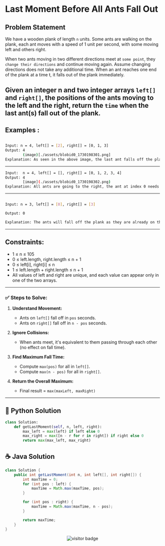 # **Last Moment Before All Ants Fall Out**

## Problem Statement

We have a wooden plank of length `n` units. Some ants are walking on the plank, each ant moves with a speed of 1 unit per second, with some moving left and others right.

When two ants moving in two different directions meet at `some point`, they `change their directions` and continue moving again. Assume changing directions does not take any additional time. When an ant reaches one end of the plank at a time t, it falls out of the plank immediately.

Given an integer n and two integer arrays `left[]` and `right[]`, the positions of the ants moving to the left and the right, return the `time` when the last ant(s) fall out of the plank.
---

## **Examples :**

```bash

Input: n = 4, left[] = [2], right[] = [0, 1, 3]
Output: 4
        (image)[./assets/blobid0_1730198301.png]
Explanation: As seen in the above image, the last ant falls off the plank at t = 4.
```

---

```bash
Input:  n = 4, left[] = [], right[] = [0, 1, 2, 3, 4]
Output: 4
        [image](./assets/blobid0_1730198302.png)
Explanation: All ants are going to the right, the ant at index 0 needs 4 seconds to fall.
```
---

```bash

Input: n = 3, left[] = [0], right[] = [3]

Output: 0

Explanation: The ants will fall off the plank as they are already on the end of the plank.

```

---

## Constraints:

- 1 ≤ n ≤ 105
- 0 ≤ left.length, right.length ≤ n + 1
- 0 ≤ left[i], right[i] ≤ n
- 1 ≤ left.length + right.length ≤ n + 1
- All values of left and right are unique, and each value can appear only in one of the two arrays.

---

### **✅ Steps to Solve:**

1. **Understand Movement:**

   * Ants on `left[]` fall off in `pos` seconds.
   * Ants on `right[]` fall off in `n - pos` seconds.

2. **Ignore Collisions:**

   * When ants meet, it's equivalent to them passing through each other (no effect on fall time).

3. **Find Maximum Fall Time:**

   * Compute `max(pos)` for all in `left[]`.
   * Compute `max(n - pos)` for all in `right[]`.

4. **Return the Overall Maximum:**

   * Final result = `max(maxLeft, maxRight)`


---




## 🐍 Python Solution

```python
class Solution:
    def getLastMoment(self, n, left, right):
        max_left = max(left) if left else 0
        max_right = max([n - r for r in right]) if right else 0
        return max(max_left, max_right)

```
## ☕️ Java Solution

```java
class Solution {
    public int getLastMoment(int n, int left[], int right[]) {
        int maxTime = 0;
        for (int pos : left) {
            maxTime = Math.max(maxTime, pos);
        }

        for (int pos : right) {
            maxTime = Math.max(maxTime, n - pos);
        }

        return maxTime;
    }
}

```
<p align="center">
  <img src="https://visitor-badge.laobi.icu/badge?page_id=second-largest-problem" alt="visitor badge"/>

</p>
